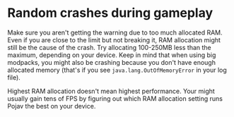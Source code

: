 # Random crashes during gameplay
Make sure you aren't getting the warning due to too much allocated RAM. Even if you are close to the limit but not breaking it, RAM allocation might still be the cause of the crash. Try allocating 100-250MB less than the maximum, depending on your device. Keep in mind that when using big modpacks, you might also be crashing because you don't have enough allocated memory (that's if you see `java.lang.OutOfMemoryError` in your log file).

Highest RAM allocation doesn't mean highest performance. Your might usually gain tens of FPS by figuring out which RAM allocation setting runs Pojav the best on your device.
